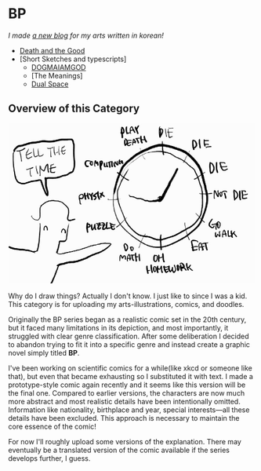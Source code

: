 # BP

*I made [a new blog](https://ki11dee.github.io/popcornparrot/) for my arts written in korean!*

- [Death and the Good ](./DG/dg.html)
- [Short Sketches and typescripts]
    - [DOGMAIAMGOD](./SS/DOGMA.html)
    - [The Meanings]
    - [Dual Space](./SS/Dual_Space.html)


## Overview of this Category

![Hi](/assets/img/img.jpg)

Why do I draw things? Actually I don't know. I just like to since I was a kid. This category is for uploading my arts-illustrations, comics, and doodles.

Originally the BP series began as a realistic comic set in the 20th century, but it faced many limitations in its depiction, and most importantly, it struggled with clear genre classification. After some deliberation I decided to abandon trying to fit it into a specific genre and instead create a graphic novel simply titled **BP**. 

I've been working on scientific comics for a while(like xkcd or someone like that), but even that became exhausting so I substituted it with text. I made a prototype-style comic again recently and it seems like this version will be the final one. Compared to earlier versions, the characters are now much more abstract and most realistic details have been intentionally omitted. Information like nationality, birthplace and year, special interests—all these details have been excluded. This approach is necessary to maintain the core essence of the comic!

For now I'll roughly upload some versions of the explanation. There may eventually be a translated version of the comic available if the series develops further, I guess.